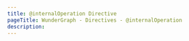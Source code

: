 ```yaml
---
title: @internalOperation Directive
pageTitle: WunderGraph - Directives - @internalOperation
description:
---
```


